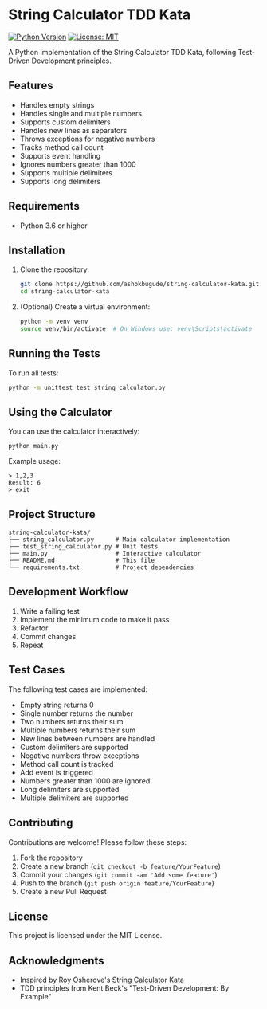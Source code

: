 # String Calculator TDD Kata

[![Python Version](https://img.shields.io/badge/python-3.6%2B-blue)](https://www.python.org/)
[![License: MIT](https://img.shields.io/badge/License-MIT-yellow.svg)](https://opensource.org/licenses/MIT)


A Python implementation of the String Calculator TDD Kata, following Test-Driven Development principles.

## Features

- Handles empty strings
- Handles single and multiple numbers
- Supports custom delimiters
- Handles new lines as separators
- Throws exceptions for negative numbers
- Tracks method call count
- Supports event handling
- Ignores numbers greater than 1000
- Supports multiple delimiters
- Supports long delimiters

## Requirements

- Python 3.6 or higher

## Installation

1. Clone the repository:
   ```bash
   git clone https://github.com/ashokbugude/string-calculator-kata.git
   cd string-calculator-kata
   ```

2. (Optional) Create a virtual environment:
   ```bash
   python -m venv venv
   source venv/bin/activate  # On Windows use: venv\Scripts\activate
   ```

## Running the Tests

To run all tests:
```bash
python -m unittest test_string_calculator.py
```

## Using the Calculator

You can use the calculator interactively:
```bash
python main.py
```

Example usage: 
```
> 1,2,3
Result: 6
> exit
```

## Project Structure
```
string-calculator-kata/
├── string_calculator.py      # Main calculator implementation
├── test_string_calculator.py # Unit tests
├── main.py                   # Interactive calculator
├── README.md                 # This file
└── requirements.txt          # Project dependencies
```

## Development Workflow

1. Write a failing test
2. Implement the minimum code to make it pass
3. Refactor
4. Commit changes
5. Repeat

## Test Cases

The following test cases are implemented:

- Empty string returns 0
- Single number returns the number
- Two numbers returns their sum
- Multiple numbers returns their sum
- New lines between numbers are handled
- Custom delimiters are supported
- Negative numbers throw exceptions
- Method call count is tracked
- Add event is triggered
- Numbers greater than 1000 are ignored
- Long delimiters are supported
- Multiple delimiters are supported

## Contributing

Contributions are welcome! Please follow these steps:

1. Fork the repository
2. Create a new branch (`git checkout -b feature/YourFeature`)
3. Commit your changes (`git commit -am 'Add some feature'`)
4. Push to the branch (`git push origin feature/YourFeature`)
5. Create a new Pull Request

## License

This project is licensed under the MIT License.

## Acknowledgments

- Inspired by Roy Osherove's [String Calculator Kata](http://osherove.com/tdd-kata-1/)
- TDD principles from Kent Beck's "Test-Driven Development: By Example"
